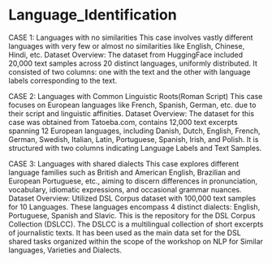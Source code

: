 # Language_Identification

CASE 1: Languages with no similarities
This case involves vastly different languages with very few or almost no similarities like English, Chinese, Hindi, etc.
Dataset Overview: The dataset from HuggingFace included 20,000 text samples across 20 distinct languages, uniformly distributed. It consisted of two columns: one with the text and the other with language labels corresponding to the text.

CASE 2: Languages with Common Linguistic Roots(Roman Script)
This case focuses on European languages like French, Spanish, German, etc. due to their script and linguistic affinities.
Dataset Overview: The dataset for this case was obtained from Tatoeba.com, contains 12,000 text excerpts spanning 12 European languages, including Danish, Dutch, English, French, German, Swedish, Italian, Latin, Portuguese, Spanish, Irish, and Polish. It is structured with two columns indicating Language Labels and Text Samples.

CASE 3: Languages with shared dialects
This case explores different language families such as British and American English, Brazilian and European Portuguese, etc., aiming to discern differences in pronunciation, vocabulary, idiomatic expressions, and occasional grammar nuances.
Dataset Overview: Utilized DSL Corpus dataset with 100,000 text samples for 10 Languages. These languages encompass 4 distinct dialects: English, Portuguese, Spanish and Slavic. This is the repository for the DSL Corpus Collection (DSLCC). The DSLCC is a multilingual collection of short excerpts of journalistic texts. It has been used as the main data set for the DSL shared tasks organized within the scope of the workshop on NLP for Similar languages, Varieties and Dialects.
